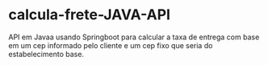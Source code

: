 # calcula-frete-JAVA-API
API em Javaa usando Springboot para calcular a taxa de entrega com base em um cep informado pelo cliente e um cep fixo que seria do estabelecimento base.
